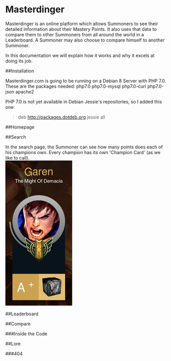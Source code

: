 # Masterdinger

Masterdinger is an online platform which allows Summoners to see their detailed information about their Mastery Points.
It also uses that data to compare them to other Summoners from all around the world in a Leaderboard.
A Summoner may also choose to compare himself to another Summoner.

In this documentation we will explain how it works and why it excels at doing its job.

##Installation

Masterdinger.com is going to be running on a Debian 8 Server with PHP 7.0.
These are the packages needed:
php7.0 php7.0-mysql php7.0-curl php7.0-json apache2

PHP 7.0 is not yet available in Debian Jessie's repositories, so I added this one:
> deb http://packages.dotdeb.org jessie all

##Homepage

##Search

In the search page, the Summoner can see how many points does each of his champions own.
Every champion has its own 'Champion Card' (as we like to call).
</br>
![Champion Card](/garen.png)



##Leaderboard

##Compare

###Inside the Code

##Lore

###404

